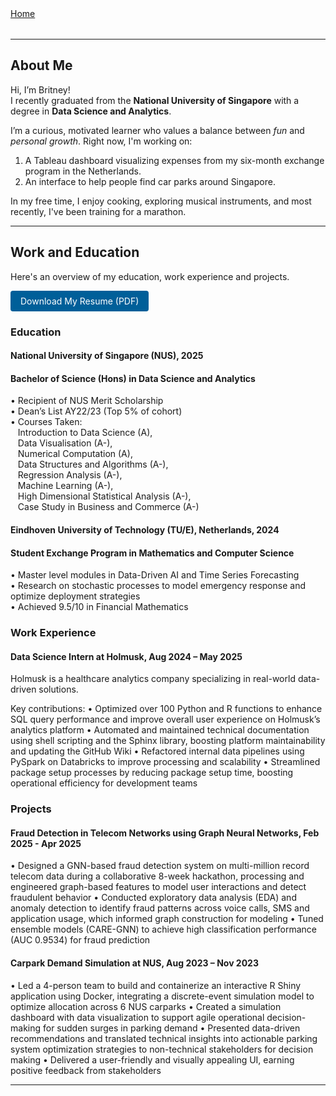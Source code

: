 <nav style="margin-bottom: 2rem; text-align: left;">
  <a href="/">Home</a>
  <!-- <a href="#resume">Resume</a>
  <a href="#projects">Projects</a> -->
</nav>

---

## About Me
Hi, I’m Britney!  
I recently graduated from the **National University of Singapore** with a degree in **Data Science and Analytics**. 

I’m a curious, motivated learner who values a balance between *fun* and *personal growth*. Right now, I'm working on: 
1. A Tableau dashboard visualizing expenses from my six-month exchange program in the Netherlands.
2. An interface to help people find car parks around Singapore.

In my free time, I enjoy cooking, exploring musical instruments, and most recently, I've been training for a marathon. 

---

## Work and Education

Here's an overview of my education, work experience and projects.

<a href="assets/Britney_Saw_Yu_Xuan_Resume.pdf" class="button" style="display:inline-block; padding: 8px 16px; background:#005f99; color:#fff; border-radius:4px; text-decoration:none;">Download My Resume (PDF)</a>


### Education
#### National University of Singapore (NUS), 2025
#### Bachelor of Science (Hons) in Data Science and Analytics    
• Recipient of NUS Merit Scholarship  
• Dean’s List AY22/23 (Top 5% of cohort)  
• Courses Taken:  
   Introduction to Data Science (A),  
   Data Visualisation (A-),  
   Numerical Computation (A),  
   Data Structures and Algorithms (A-),  
   Regression Analysis (A-),  
   Machine Learning (A-),  
   High Dimensional Statistical Analysis (A-),  
   Case Study in Business and Commerce (A-)  

#### Eindhoven University of Technology (TU/E), Netherlands, 2024
#### Student Exchange Program in Mathematics and Computer Science  
• Master level modules in Data-Driven AI and Time Series Forecasting  
• Research on stochastic processes to model emergency response and optimize deployment strategies  
• Achieved 9.5/10 in Financial Mathematics  

### Work Experience
#### Data Science Intern at Holmusk, Aug 2024 – May 2025
Holmusk is a healthcare analytics company specializing in real-world data-driven solutions.

Key contributions:
• Optimized over 100 Python and R functions to enhance SQL query performance and improve overall user experience on Holmusk’s analytics platform
• Automated and maintained technical documentation using shell scripting and the Sphinx library, boosting platform maintainability and updating the GitHub Wiki
• Refactored internal data pipelines using PySpark on Databricks to improve processing and scalability 
•  Streamlined package setup processes by reducing package setup time, boosting operational efficiency for development teams

### Projects
#### Fraud Detection in Telecom Networks using Graph Neural Networks, Feb 2025 - Apr 2025
• Designed a GNN-based fraud detection system on multi-million record telecom data during a collaborative 8-week hackathon, processing and engineered graph-based features to model user interactions and detect fraudulent behavior
• Conducted exploratory data analysis (EDA) and anomaly detection to identify fraud patterns across voice calls, SMS and application usage, which informed graph construction for modeling
• Tuned ensemble models (CARE-GNN) to achieve high classification performance (AUC 0.9534) for fraud prediction

#### Carpark Demand Simulation at NUS, Aug 2023 – Nov 2023
• Led a 4-person team to build and containerize an interactive R Shiny application using Docker, integrating a discrete-event simulation model to optimize allocation across 6 NUS carparks
• Created a simulation dashboard with data visualization to support agile operational decision-making for sudden surges in parking demand
• Presented data-driven recommendations and translated technical insights into actionable parking system optimization strategies to non-technical stakeholders for decision making
• Delivered a user-friendly and visually appealing UI, earning positive feedback from stakeholders

---
